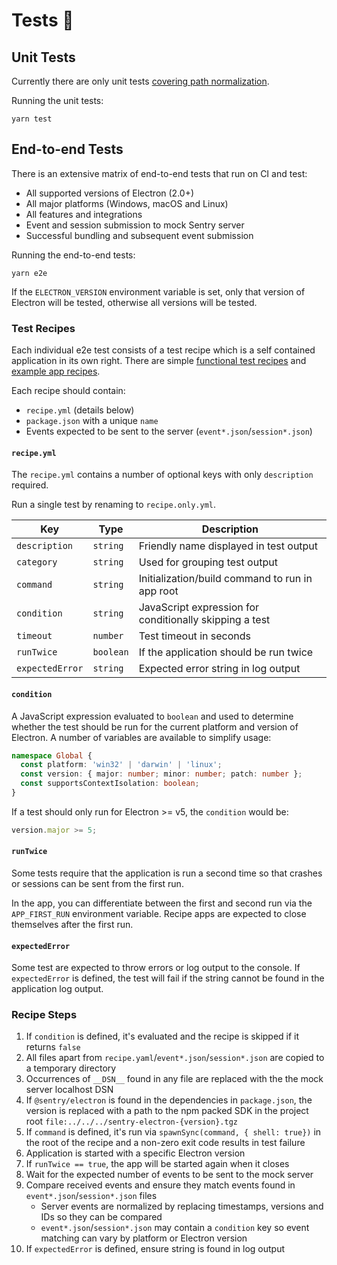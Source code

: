 # Tests 🧪

## Unit Tests

Currently there are only unit tests [covering path normalization](./unit/normalize.test.ts).

Running the unit tests:

```shell
yarn test
```

## End-to-end Tests

There is an extensive matrix of end-to-end tests that run on CI and test:

- All supported versions of Electron (2.0+)
- All major platforms (Windows, macOS and Linux)
- All features and integrations
- Event and session submission to mock Sentry server
- Successful bundling and subsequent event submission

Running the end-to-end tests:

```shell
yarn e2e
```

If the `ELECTRON_VERSION` environment variable is set, only that version of Electron will be tested, otherwise all
versions will be tested.

### Test Recipes

Each individual e2e test consists of a test recipe which is a self contained application in its own right. There are
simple [functional test recipes](./e2e/test-apps/) and [example app recipes](../examples/).

Each recipe should contain:

- `recipe.yml` (details below)
- `package.json` with a unique `name`
- Events expected to be sent to the server (`event*.json`/`session*.json`)

#### `recipe.yml`

The `recipe.yml` contains a number of optional keys with only `description` required.

Run a single test by renaming to `recipe.only.yml`.

| Key             | Type      | Description                                             |
| --------------- | --------- | ------------------------------------------------------- |
| `description`   | `string`  | Friendly name displayed in test output                  |
| `category`      | `string`  | Used for grouping test output                           |
| `command`       | `string`  | Initialization/build command to run in app root         |
| `condition`     | `string`  | JavaScript expression for conditionally skipping a test |
| `timeout`       | `number`  | Test timeout in seconds                                 |
| `runTwice`      | `boolean` | If the application should be run twice                  |
| `expectedError` | `string`  | Expected error string in log output                     |

#### `condition`

A JavaScript expression evaluated to `boolean` and used to determine whether the test should be run for the current
platform and version of Electron. A number of variables are available to simplify usage:

```ts
namespace Global {
  const platform: 'win32' | 'darwin' | 'linux';
  const version: { major: number; minor: number; patch: number };
  const supportsContextIsolation: boolean;
}
```

If a test should only run for Electron >= v5, the `condition` would be:

```ts
version.major >= 5;
```

#### `runTwice`

Some tests require that the application is run a second time so that crashes or sessions can be sent from the first run.

In the app, you can differentiate between the first and second run via the `APP_FIRST_RUN` environment variable. Recipe
apps are expected to close themselves after the first run.

#### `expectedError`

Some test are expected to throw errors or log output to the console. If `expectedError` is defined, the test will fail
if the string cannot be found in the application log output.

### Recipe Steps

1. If `condition` is defined, it's evaluated and the recipe is skipped if it returns `false`
2. All files apart from `recipe.yaml`/`event*.json`/`session*.json` are copied to a temporary directory
3. Occurrences of `__DSN__` found in any file are replaced with the the mock server localhost DSN
4. If `@sentry/electron` is found in the dependencies in `package.json`, the version is replaced with a path to the npm
   packed SDK in the project root `file:../../../sentry-electron-{version}.tgz`
5. If `command` is defined, it's run via `spawnSync(command, { shell: true})` in the root of the recipe and a non-zero
   exit code results in test failure
6. Application is started with a specific Electron version
7. If `runTwice == true`, the app will be started again when it closes
8. Wait for the expected number of events to be sent to the mock server
9. Compare received events and ensure they match events found in `event*.json`/`session*.json` files
   - Server events are normalized by replacing timestamps, versions and IDs so they can be compared
   - `event*.json`/`session*.json` may contain a `condition` key so event matching can vary by platform or Electron
     version
10. If `expectedError` is defined, ensure string is found in log output

